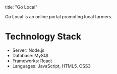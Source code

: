 title: "Go Local"

Go Local is an online portal promoting local farmers. 

# Technology Stack

- Server: Node.js
- Database: MySQL
- Frameworks: React
- Languages: JavaScript, HTML5, CSS3
